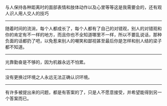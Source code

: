 与人保持各种距离时的面部表情和肢体动作以及心里等等这是我需要会的，还有观人识人用人交人的技巧
___
随着时间的流淌，每个人都成长了，每个人都有了自己的对错观，别人的对错观和你的肯定有不一样的地方，而且你也不全知道哪里不一样，所以不要乱说话，那种负面的话都扔了吧，以免惹来别人的嘲笑和鄙视甚至最后你是怎样和别人结的梁子都不知道。
___
光靠勤奋是不够的，因为机器永远不怕累。
___
没有更换过环境之人永远无法正确认识环境。
___
有许多被提出来的问题，都是有答案的了，只是人不愿意接受，并希望能得到另一个答案而已。